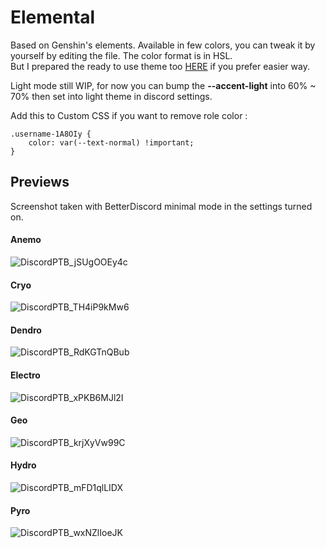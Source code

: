 # **Elemental**  
  
Based on Genshin's elements.
Available in few colors, you can tweak it by yourself by editing the file. The color format is in HSL.  
But I prepared the ready to use theme too [HERE](https://github.com/seilent/nightcord/tree/main/elemental/release) if you prefer easier way.

Light mode still WIP, for now you can bump the **--accent-light** into 60% ~ 70% then set into light theme in discord settings.

Add this to Custom CSS if you want to remove role color : 
```
.username-1A8OIy {
    color: var(--text-normal) !important;
}
```

## **Previews**
Screenshot taken with BetterDiscord minimal mode in the settings turned on. 

#### **Anemo**
![DiscordPTB_jSUgOOEy4c](https://user-images.githubusercontent.com/88354811/128542874-d5409921-1269-4019-9183-812eda9750b7.png)

#### **Cryo**
![DiscordPTB_TH4iP9kMw6](https://user-images.githubusercontent.com/88354811/128542895-bb17981f-b0df-4dc1-b784-1d1465fe0315.png)

#### **Dendro**
![DiscordPTB_RdKGTnQBub](https://user-images.githubusercontent.com/88354811/128542911-7a603f9b-38d7-4b68-ae5b-54005c6a319f.png)

#### **Electro**
![DiscordPTB_xPKB6MJl2I](https://user-images.githubusercontent.com/88354811/128542917-e8252958-81bc-482a-99ca-295ab5005a4d.png)

#### **Geo**
![DiscordPTB_krjXyVw99C](https://user-images.githubusercontent.com/88354811/128542923-0e670e7a-be64-45fb-9f7a-ec94863b64a1.png)

#### **Hydro**
![DiscordPTB_mFD1qlLIDX](https://user-images.githubusercontent.com/88354811/128542926-527187da-f30b-4d5d-ab13-24c31e2ba7b3.png)

#### **Pyro**
![DiscordPTB_wxNZlIoeJK](https://user-images.githubusercontent.com/88354811/128542935-ce62d186-3c84-47b9-b28e-982d8dc6bcf9.png)











